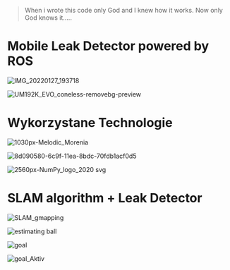 > When i wrote this code only God and I knew how it works.
> Now only God knows it.....

# Mobile Leak Detector powered by ROS


![IMG_20220127_193718](https://user-images.githubusercontent.com/58272568/161957126-bc7f56c8-b679-41e2-a183-a9b51d06206b.jpg)




![UM192K_EVO_coneless-removebg-preview](https://user-images.githubusercontent.com/58272568/161957364-722cc56d-ba56-4027-987a-fe88961aaa69.png)




# Wykorzystane Technologie




![1030px-Melodic_Morenia](https://user-images.githubusercontent.com/58272568/161957463-706ff64c-5359-4e67-9e93-852e2e7e797b.png)

![8d090580-6c9f-11ea-8bdc-70fdb1acf0d5](https://user-images.githubusercontent.com/58272568/161957515-23ae4fbd-4c7f-4267-a11c-499c965d3a5b.png)



![2560px-NumPy_logo_2020 svg](https://user-images.githubusercontent.com/58272568/161957881-aac1b3dc-5da6-4b59-8ba5-e4a280a60e33.png)





# SLAM algorithm + Leak Detector


![SLAM_gmapping](https://user-images.githubusercontent.com/58272568/161959705-8842a14d-542a-4da0-b825-c1698e1510ac.png)



![estimating ball](https://user-images.githubusercontent.com/58272568/161959725-6cf23717-fe9d-4d5e-aa57-5dd56856672d.png)


![goal](https://user-images.githubusercontent.com/58272568/161959746-474e6219-6da2-4d05-92e2-1bd71e9b34d2.png)

![goal_Aktiv](https://user-images.githubusercontent.com/58272568/161959766-56036456-c914-44ae-9a95-7872324fd888.png)


